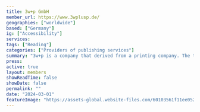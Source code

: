 ```yaml
---
title: 3w+p GmbH
member_url: https://www.3wplusp.de/
geographies: ["worldwide"]
based: ["Germany"]
ig: ["Accessibility"] 
services: 
tags: ["Reading"]
categories: ["Providers of publishing services"]
summary: "3w+p is a company that derived from a printing company. The team built a typesetting automation software with which automated PDF and EPUB production is possible. The workflow and output formats can be customized on request, if needed."
press:
active: true
layout: members
showReadTime: false
showDate: false
permalink: ""
date: "2024-03-01"
featureImage: "https://assets-global.website-files.com/60103561f11ee05265e6aa52/60156d9190529c77f7835272_logo.PNG"
---
```

